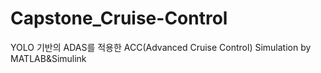 # Capstone_Cruise-Control
YOLO 기반의 ADAS를 적용한 ACC(Advanced Cruise Control) Simulation by MATLAB&amp;Simulink
